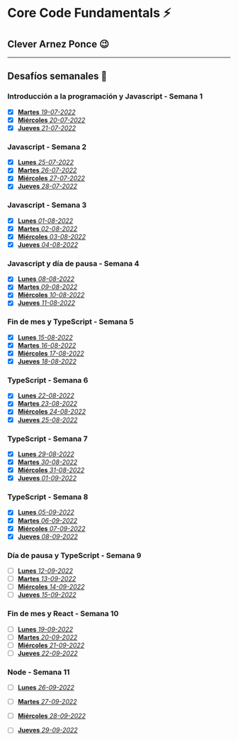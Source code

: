# Core Code Fundamentals :zap: 
## Clever Arnez Ponce  :wink:
---
## Desafíos semanales  :orange_book:

### Introducción a la programación y Javascript - Semana 1

- [x] [**Martes** *19-07-2022*](/Week1/Martes-19-07-22.md) 
- [x] [**Miércoles** *20-07-2022*](/Week1/Miércoles-20-07-22.md) 
- [x] [**Jueves** *21-07-2022*](/Week1/Jueves-21-07-22.md) 

### Javascript - Semana 2

- [x] [**Lunes** *25-07-2022*](/Week2/Lunes-25-07-22.md) 
- [x] [**Martes** *26-07-2022*](/Week2/Martes-26-07-22.md) 
- [x] [**Miércoles** *27-07-2022*](/Week2/Miércoles-27-07-22.md) 
- [x] [**Jueves** *28-07-2022*](/Week2/Jueves-28-07-22.md) 

### Javascript - Semana 3

- [x] [**Lunes** *01-08-2022*](/Week3/Lunes-01-08-22.md) 
- [x] [**Martes** *02-08-2022*](/Week3/Martes-02-08-22.md) 
- [x] [**Miércoles** *03-08-2022*](/Week3/Miércoles-03-08-22.md) 
- [x] [**Jueves** *04-08-2022*](/Week3/Jueves-04-08-22.md) 

### Javascript y día de pausa - Semana 4

- [x] [**Lunes** *08-08-2022*](/Week4/Lunes-08-08-22.md) 
- [x] [**Martes** *09-08-2022*](/Week4/Martes-09-08-22.md) 
- [x] [**Miércoles** *10-08-2022*](/Week4/Miércoles-10-08-22.md) 
- [x] [**Jueves** *11-08-2022*](/Week4/Jueves-11-08-22.md) 

### Fin de mes y TypeScript - Semana 5

- [x] [**Lunes** *15-08-2022*](/Week5/Lunes-15-08-22.md) 
- [x] [**Martes** *16-08-2022*](/Week5/Martes-16-08-22.md) 
- [x] [**Miércoles** *17-08-2022*](/Week5/Miércoles-17-08-22.md) 
- [x] [**Jueves** *18-08-2022*](/Week5/Jueves-18-08-22.md) 

### TypeScript - Semana 6

- [x] [**Lunes** *22-08-2022*](/Week6/Lunes-22-08-22.md) 
- [x] [**Martes** *23-08-2022*](/Week6/Martes-23-08-22.md) 
- [x] [**Miércoles** *24-08-2022*](/Week6/Miércoles-24-08-22.md) 
- [x] [**Jueves** *25-08-2022*](/Week6/Jueves-25-08-22.md) 

### TypeScript - Semana 7

- [x] [**Lunes** *29-08-2022*](/Week7/Lunes-29-08-22.md) 
- [x] [**Martes** *30-08-2022*](/Week7/Martes-30-08-22.md) 
- [x] [**Miércoles** *31-08-2022*](/Week7/Miércoles-31-08-22.md) 
- [x] [**Jueves** *01-09-2022*](/Week7/Jueves-01-09-22.md) 

### TypeScript - Semana 8

- [x] [**Lunes** *05-09-2022*](/Week8/Lunes-05-09-22.md) 
- [x] [**Martes** *06-09-2022*](/Week8/Martes-06-09-22.md) 
- [x] [**Miércoles** *07-09-2022*](/Week8/Miércoles-07-09-22.md) 
- [x] [**Jueves** *08-09-2022*](/Week8/Jueves-08-09-22.md) 

### Día de pausa y TypeScript - Semana 9

- [ ] [**Lunes** *12-09-2022*](/Week9/Lunes-12-09-22.md) 
- [ ] [**Martes** *13-09-2022*](/Week9/Martes-13-09-22.md) 
- [ ] [**Miércoles** *14-09-2022*](/Week9/Miércoles-14-09-22.md) 
- [ ] [**Jueves** *15-09-2022*](/Week9/Jueves-15-09-22.md) 

### Fin de mes y React - Semana 10

- [ ] [**Lunes** *19-09-2022*](/Week10/Lunes-19-09-22.md) 
- [ ] [**Martes** *20-09-2022*](/Week10/Martes-20-09-22.md) 
- [ ] [**Miércoles** *21-09-2022*](/Week10/Miércoles-21-09-22.md) 
- [ ] [**Jueves** *22-09-2022*](/Week10/Jueves-22-09-22.md) 

### Node - Semana 11

- [ ] [**Lunes** *26-09-2022*](/Week11/Lunes-26-09-22.md) 
- [ ] [**Martes** *27-09-2022*](/Week11/Martes-27-09-22.md) 
- [ ] [**Miércoles** *28-09-2022*](/Week11/Miércoles-28-09-22.md) 
- [ ] [**Jueves** *29-09-2022*](/Week11/Jueves-29-09-22.md) 

